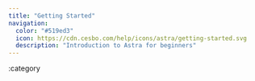 ```yaml
---
title: "Getting Started"
navigation:
  color: "#519ed3"
  icon: https://cdn.cesbo.com/help/icons/astra/getting-started.svg
  description: "Introduction to Astra for beginners"
---
```


:category
